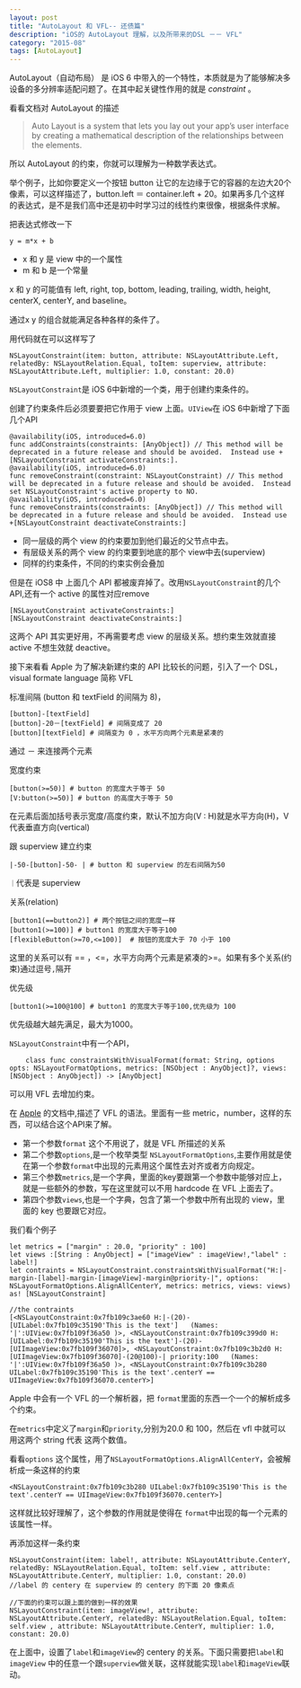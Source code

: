```yaml
---
layout: post
title: "AutoLayout 和 VFL-- 还债篇"
description: "iOS的 AutoLayout 理解，以及所带来的DSL －－ VFL"
category: "2015-08"
tags: [AutoLayout]
---
```


AutoLayout（自动布局） 是 iOS 6 中带入的一个特性，本质就是为了能够解决多设备的多分辨率适配问题了。在其中起关键性作用的就是 *constraint* 。

看看文档对 AutoLayout 的描述

> Auto Layout is a system that lets you lay out your app’s user interface by creating a mathematical description of the relationships between the elements. 

所以 AutoLayout 的约束，你就可以理解为一种数学表达式。

举个例子，比如你要定义一个按钮 button 让它的左边缘于它的容器的左边大20个像素，可以这样描述了，button.left ＝ container.left + 20。如果再多几个这样的表达式，是不是我们高中还是初中时学习过的线性约束很像，根据条件求解。

把表达式修改一下

	y = m*x + b

* x 和 y 是 view 中的一个属性
* m 和 b 是一个常量

x 和 y 的可能值有 left, right, top, bottom, leading, trailing, width, height, centerX, centerY, and baseline。

通过x y 的组合就能满足各种各样的条件了。

用代码就在可以这样写了

	NSLayoutConstraint(item: button, attribute: NSLayoutAttribute.Left, relatedBy: NSLayoutRelation.Equal, toItem: superview, attribute: NSLayoutAttribute.Left, multiplier: 1.0, constant: 20.0)                              

`NSLayoutConstraint`是 iOS 6中新增的一个类，用于创建约束条件的。

创建了约束条件后必须要要把它作用于 view 上面。`UIView`在 iOS 6中新增了下面几个API

    @availability(iOS, introduced=6.0)
    func addConstraints(constraints: [AnyObject]) // This method will be deprecated in a future release and should be avoided.  Instead use +[NSLayoutConstraint activateConstraints:].
    @availability(iOS, introduced=6.0)
    func removeConstraint(constraint: NSLayoutConstraint) // This method will be deprecated in a future release and should be avoided.  Instead set NSLayoutConstraint's active property to NO.
    @availability(iOS, introduced=6.0)
    func removeConstraints(constraints: [AnyObject]) // This method will be deprecated in a future release and should be avoided.  Instead use +[NSLayoutConstraint deactivateConstraints:]

* 同一层级的两个 view 的约束要加到他们最近的父节点中去。
* 有层级关系的两个 view 的约束要到地底的那个 view中去(superview)
* 同样的约束条件，不同的约束实例会叠加

但是在 iOS8 中 上面几个 API 都被废弃掉了。改用`NSLayoutConstraint`的几个 API,还有一个 active 的属性对应remove

	[NSLayoutConstraint activateConstraints:]
	[NSLayoutConstraint deactivateConstraints:]

这两个  API 其实更好用，不再需要考虑 view 的层级关系。想约束生效就直接 active 不想生效就 deactive。

接下来看看 Apple 为了解决新建约束的 API 比较长的问题，引入了一个 DSL，visual formate language 简称 VFL

标准间隔 (button 和 textField 的间隔为 8)，

	[button]-[textField]
	[button]-20－[textField] # 间隔变成了 20
	[button][textField] # 间隔变为 0 ，水平方向两个元素是紧凑的

通过 － 来连接两个元素

宽度约束

	[button(>=50)] # button 的宽度大于等于 50
	[V:button(>=50)] # button 的高度大于等于 50

在元素后面加括号表示宽度/高度约束，默认不加方向(V : H)就是水平方向(H)，V 代表垂直方向(vertical)

跟 superview 建立约束
	
	|-50-[button]-50- | # button 和 superview 的左右间隔为50 
 
`｜`代表是 superview

关系(relation)

	[button1(==button2)] # 两个按钮之间的宽度一样
	[button1(>=100)] # button1 的宽度大于等于100
	[flexibleButton(>=70,<=100)]  # 按钮的宽度大于 70 小于 100

这里的关系可以有 == ，<=，水平方向两个元素是紧凑的>=。如果有多个关系(约束)通过逗号`,`隔开

优先级

	[button1(>=100@100] # button1 的宽度大于等于100,优先级为 100

优先级越大越先满足，最大为1000。

`NSLayoutConstraint`中有一个API，

	    class func constraintsWithVisualFormat(format: String, options opts: NSLayoutFormatOptions, metrics: [NSObject : AnyObject]?, views: [NSObject : AnyObject]) -> [AnyObject]

可以用 VFL 去增加约束。

在 [Apple](https://developer.apple.com/library/prerelease/ios/documentation/UserExperience/Conceptual/AutolayoutPG/VisualFormatLanguage/VisualFormatLanguage.html#//apple_ref/doc/uid/TP40010853-CH3-SW11) 的文档中,描述了 VFL 的语法。里面有一些 metric，number，这样的东西，可以结合这个API来了解。

* 第一个参数`format` 这个不用说了，就是 VFL 所描述的关系
* 第二个参数`options`,是一个枚举类型 `NSLayoutFormatOptions`,主要作用就是使在第一个参数`format`中出现的元素用这个属性去对齐或者方向规定。
* 第三个参数`metrics`,是一个字典，里面的key要跟第一个参数中能够对应上，就是一些额外的参数，写在这里就可以不用 hardcode 在 VFL 上面去了。
* 第四个参数`views`,也是一个字典，包含了第一个参数中所有出现的 view，里面的 key 也要跟它对应。


我们看个例子

	let metrics = ["margin" : 20.0, "priority" : 100]
    let views :[String : AnyObject] = ["imageView" : imageView!,"label" : label!]
    let contraints = NSLayoutConstraint.constraintsWithVisualFormat("H:|-margin-[label]-margin-[imageView]-margin@priority-|", options: NSLayoutFormatOptions.AlignAllCenterY, metrics: metrics, views: views) as! [NSLayoutConstraint]

    //the contraints 
	[<NSLayoutConstraint:0x7fb109c3ae60 H:|-(20)-[UILabel:0x7fb109c35190'This is the text']   (Names: '|':UIView:0x7fb109f36a50 )>, <NSLayoutConstraint:0x7fb109c399d0 H:[UILabel:0x7fb109c35190'This is the text']-(20)-[UIImageView:0x7fb109f36070]>, <NSLayoutConstraint:0x7fb109c3b2d0 H:[UIImageView:0x7fb109f36070]-(20@100)-| priority:100   (Names: '|':UIView:0x7fb109f36a50 )>, <NSLayoutConstraint:0x7fb109c3b280 UILabel:0x7fb109c35190'This is the text'.centerY == UIImageView:0x7fb109f36070.centerY>]

Apple 中会有一个 VFL 的一个解析器，把 `format`里面的东西一个一个的解析成多个约束。

在`metrics`中定义了`margin`和`priority`,分别为20.0 和 100，然后在 vfl 中就可以用这两个 string 代表 这两个数值。

看看`options` 这个属性，用了`NSLayoutFormatOptions.AlignAllCenterY`，会被解析成一条这样的约束

	<NSLayoutConstraint:0x7fb109c3b280 UILabel:0x7fb109c35190'This is the text'.centerY == UIImageView:0x7fb109f36070.centerY>]

这样就比较好理解了，这个参数的作用就是使得在 `format`中出现的每一个元素的该属性一样。

再添加这样一条约束

	NSLayoutConstraint(item: label!, attribute: NSLayoutAttribute.CenterY, relatedBy: NSLayoutRelation.Equal, toItem: self.view , attribute: NSLayoutAttribute.CenterY, multiplier: 1.0, constant: 20.0)
	//label 的 centery 在 superview 的 centery 的下面 20 像素点

	//下面的约束可以跟上面的做到一样的效果
	NSLayoutConstraint(item: imageView!, attribute: NSLayoutAttribute.CenterY, relatedBy: NSLayoutRelation.Equal, toItem: self.view , attribute: NSLayoutAttribute.CenterY, multiplier: 1.0, constant: 20.0)

在上面中，设置了`label`和`imageView`的 centery 的关系。下面只需要把`label`和`imageView` 中的任意一个跟`superview`做关联，这样就能实现`label`和`imageView`联动。


                      
